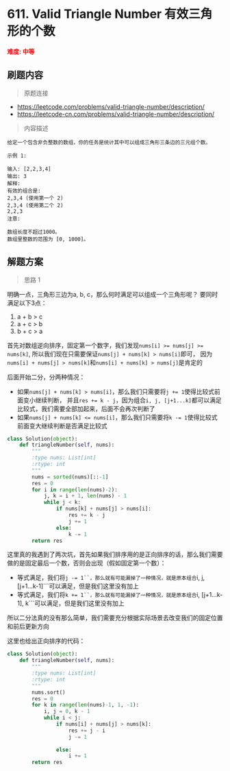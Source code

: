 # 611. Valid Triangle Number 有效三角形的个数

**<font color=red>难度: 中等</font>**

## 刷题内容

> 原题连接

* https://leetcode.com/problems/valid-triangle-number/description/
* https://leetcode-cn.com/problems/valid-triangle-number/description/

> 内容描述

```
给定一个包含非负整数的数组，你的任务是统计其中可以组成三角形三条边的三元组个数。

示例 1:

输入: [2,2,3,4]
输出: 3
解释:
有效的组合是: 
2,3,4 (使用第一个 2)
2,3,4 (使用第二个 2)
2,2,3
注意:

数组长度不超过1000。
数组里整数的范围为 [0, 1000]。
```

## 解题方案

> 思路 1

明确一点，三角形三边为a, b, c，那么何时满足可以组成一个三角形呢？
要同时满足以下3点：
1. a + b > c
2. a + c > b
3. b + c > a

首先对数组逆向排序，固定第一个数字，我们发现```nums[i] >= nums[j] >= nums[k]```, 
所以我们现在只需要保证```nums[j] + nums[k] > nums[i]```即可，
因为```nums[i] + nums[j] > nums[k]```和```nums[i] + nums[k] > nums[j]```是肯定的

后面开始二分，分两种情况：
- 如果```nums[j] + nums[k] > nums[i]```，那么我们只需要将```j += 1```使得比较式前面变小继续判断，
并且```res += k - j```，因为组合```i, j, [j+1...k]```都可以满足比较式，我们需要全部加起来，后面不会再次判断了
- 如果```nums[j] + nums[k] <= nums[i]```，那么我们只需要将```k -= 1```使得比较式前面变大继续判断是否满足比较式


```python
class Solution(object):
    def triangleNumber(self, nums):
        """
        :type nums: List[int]
        :rtype: int
        """
        nums = sorted(nums)[::-1]
        res = 0
        for i in range(len(nums)-2):
            j, k = i + 1, len(nums) - 1
            while j < k:
                if nums[k] + nums[j] > nums[i]:
                    res += k - j
                    j += 1                
                else:
                    k -= 1
        return res
```
这里真的我遇到了两次坑，首先如果我们排序用的是正向排序的话，那么我们需要做的是固定最后一个数，否则会出现（假如固定第一个数）：
- 等式满足，我们将```j -= 1``，那么就有可能漏掉了一种情况，就是原本组合```i, j, [j+1...k-1]```可以满足，但是我们这里没有加上
- 等式满足，我们将```k += 1``，那么就有可能漏掉了一种情况，就是原本组合```i, [j+1...k-1], k```可以满足，但是我们这里没有加上

所以二分法真的没有那么简单，我们需要充分根据实际场景去改变我们的固定位置和前后更新方向

这里也给出正向排序的代码：


```python
class Solution(object):
    def triangleNumber(self, nums):
        """
        :type nums: List[int]
        :rtype: int
        """
        nums.sort()
        res = 0
        for k in range(len(nums)-1, 1, -1):
            i, j = 0, k - 1
            while i < j:
                if nums[i] + nums[j] > nums[k]:
                    res += j - i
                    j -= 1
                         
                else:
                    i += 1
        return res
```



